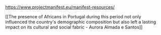 https://www.projectmanifest.eu/manifest-resources/

[[The presence of Africans in Portugal during this period not only influenced the country's demographic composition but also left a lasting impact on its cultural and social fabric - Aurora Almada e Santos]]

